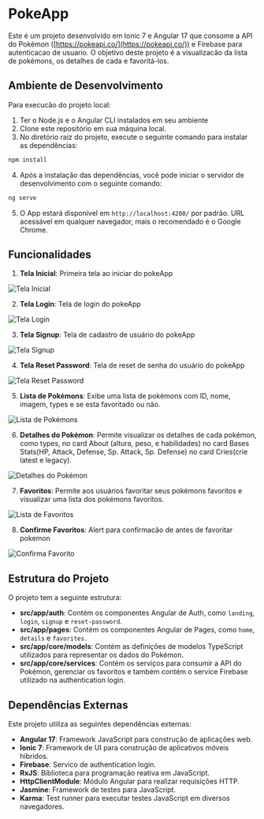 # PokeApp

Este é um projeto desenvolvido em Ionic 7 e Angular 17 que consome a API do Pokémon ([https://pokeapi.co/](https://pokeapi.co/)) e Firebase para autenticacao de usuario. O objetivo deste projeto é a visualizacão da lista de pokémons, os detalhes de cada e favoritá-los.

## Ambiente de Desenvolvimento

Para execucão do projeto local:

1. Ter o Node.js e o Angular CLI instalados em seu ambiente
2. Clone este repositório em sua máquina local.
3. No diretório raiz do projeto, execute o seguinte comando para instalar as dependências:

```bash
npm install
```

4. Após a instalação das dependências, você pode iniciar o servidor de desenvolvimento com o seguinte comando:

```bash
ng serve
```

5. O App estará disponível em `http://localhost:4200/` por padrão. URL acessável em qualquer navegador, mais o recomendado é o Google Chrome.

## Funcionalidades

1. **Tela Inicial**: Primeira tela ao iniciar do pokeApp

![Tela Inicial](screenshots/tela_inicial.png)

2. **Tela Login**: Tela de login do pokeApp

![Tela Login](screenshots/tela_login.png)

3. **Tela Signup**: Tela de cadastro de usuário do pokeApp

![Tela Signup](screenshots/tela_signup.png)

4. **Tela Reset Password**: Tela de reset de senha do usuário do pokeApp

![Tela Reset Password](screenshots/tela_reset_password.png)

5. **Lista de Pokémons**: Exibe uma lista de pokémons com ID, nome, imagem, types e se esta favoritado ou não.

![Lista de Pokémons](screenshots/tela_home.png)

6. **Detalhes do Pokémon**: Permite visualizar os detalhes de cada pokémon, como types, no card About (altura, peso, e habilidades) no card Bases Stats(HP, Attack, Defense, Sp. Attack, Sp. Defense) no card Cries(crie latest e legacy).

![Detalhes do Pokémon](screenshots/tela_detail_pokemon.png)

7. **Favoritos**: Permite aos usuários favoritar seus pokémons favoritos e visualizar uma lista dos pokémons favoritos.

![Lista de Favoritos](screenshots/tela_favorites.png)

8. **Confirme Favoritos**: Alert para confirmacão de antes de favoritar pokemon

![Confirma Favorito](screenshots/confirm_favorite.png)

## Estrutura do Projeto

O projeto tem a seguinte estrutura:

- **src/app/auth**: Contém os componentes Angular de Auth, como `landing`, `login`, `signup` e `reset-password`.
- **src/app/pages**: Contém os componentes Angular de Pages, como `home`, `details` e `favorites`.
- **src/app/core/models**: Contém as definições de modelos TypeScript utilizados para representar os dados do Pokémon.
- **src/app/core/services**: Contém os serviços para consumir a API do Pokémon, gerenciar os favoritos e também contém o service Firebase utilizado na authentication login.

## Dependências Externas

Este projeto utiliza as seguintes dependências externas:

- **Angular 17**: Framework JavaScript para construção de aplicações web.
- **Ionic 7**: Framework de UI para construção de aplicativos móveis híbridos.
- **Firebase**: Servico de authentication login.
- **RxJS**: Biblioteca para programação reativa em JavaScript.
- **HttpClientModule**: Módulo Angular para realizar requisições HTTP.
- **Jasmine**: Framework de testes para JavaScript.
- **Karma**: Test runner para executar testes JavaScript em diversos navegadores.
